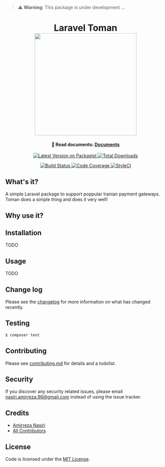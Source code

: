> ⚠️ **Warning**: This package is under development ...  

<h1 align="center">
  Laravel Toman
  <br>
  <a target="_blank" href="https://evryn.github.io/laravel-toman/">
    <img src="https://raw.githubusercontent.com/evryn/laravel-toman/master/assets/logo.jpg" width="320">
  </a>
</h1>

<h4 align="center">
  📃 Read documents:
  <a href="https://evryn.github.io/laravel-toman/">
     Documents
  </a>
</h4>

<p align="center">
    <a target="_blank" href="https://packagist.org/packages/evryn/laravel-toman">
        <img alt="Latest Version on Packagist" src="https://img.shields.io/packagist/v/evryn/laravel-toman.svg?style=flat-square">
    </a>
    <a target="_blank" href="https://packagist.org/packages/evryn/laravel-toman">
        <img alt="Total Downloads" src="https://img.shields.io/packagist/dt/evryn/laravel-toman.svg?style=flat-square">
    </a>
</p>
<p align="center">
    <a target="_blank" href="https://travis-ci.org/evryn/laravel-toman">
        <img alt="Build Status" src="https://img.shields.io/travis/evryn/laravel-toman/master.svg?style=flat-square">
    </a>
    <a target="_blank" href="https://codecov.io/gh/evryn/laravel-toman">
        <img alt="Code Coverage" src='https://img.shields.io/codecov/c/github/evryn/laravel-toman?label=coverage&style=flat-square'>
    </a>
    <a target="_blank" href="https://styleci.io/repos/214276918">
        <img alt="StyleCI" src="https://styleci.io/repos/214276918/shield">
    </a>
</p>

## What's it?

A simple Laravel package to support poppular Iranian payment gateways. Toman does a simple thing and does it very well!

## Why use it?

## Installation

TODO

## Usage

TODO

## Change log

Please see the [changelog](changelog.md) for more information on what has changed recently.

## Testing

``` bash
$ composer test
```

## Contributing

Please see [contributing.md](contributing.md) for details and a todolist.

## Security

If you discover any security related issues, please email nasiri.amirreza.96@gmail.com instead of using the issue tracker.

## Credits

- [Amirreza Nasiri][link-author]
- [All Contributors][link-contributors]

## License

Code is licensed under the [MIT License](LICENSE).

[link-author]: https://github.com/amirrezanasiri
[link-contributors]: ../../contributors
